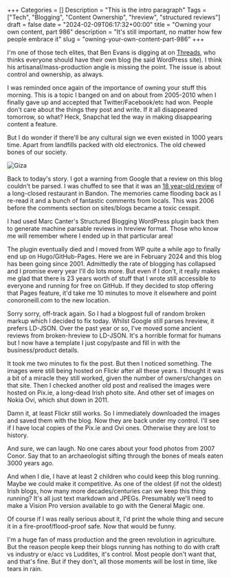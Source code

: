 +++
Categories = []
Description = "This is the intro paragraph"
Tags = ["Tech", "Blogging", "Content Ownership", "hreview", "structured reviews"]
draft = false
date = "2024-02-09T06:17:32+00:00"
title = "Owning your own content, part 986"
description = "It's still important, no matter how few people embrace it"
slug = "owning-your-own-content-part-986"
+++

I'm one of those tech elites, that Ben Evans is digging at on [Threads](https://www.threads.net/@benedictevans/post/C3Ft9TcOJfa?hl=en), who thinks everyone should have their own blog (he said WordPress site). I think his artisanal/mass-production angle is missing the point. The issue is about control and ownership, as always.

I was reminded once again of the importance of owning your stuff this morning. This is a topic I banged on and on about from 2005-2010 when I finally gave up and accepted that Twitter/Facebook/etc had won. People don't care about the things they post and write. If it all disappeared tomorrow, so what? Heck, Snapchat led the way in making disappearing content a feature.

But I do wonder if there'll be any cultural sign we even existed in 1000 years time. Apart from landfills packed with old electronics. The old chewed bones of our society.

![Giza](/images/2024/02/giza.jpg)

Back to today's story. I got a warning from Google that a review on this blog couldn't be parsed. I was chuffed to see that it was an [18 year-old review](https://conoroneill.com/2006/06/18/marmatiece-restaurant-bandon/) of a long-closed restaurant in Bandon. The memories came flooding back as I re-read it and a bunch of fantastic comments from locals. This was 2006 before the comments section on sites/blogs became a toxic cesspit.

I had used Marc Canter's Structured Blogging WordPress plugin back then to generate machine parsable reviews in hreview format. Those who know me will remember where I ended up in that particular area!

The plugin eventually died and I moved from WP quite a while ago to finally end up on Hugo/GitHub-Pages. Here we are in February 2024 and this blog has been going since 2001. Admittedly the rate of blogging has collapsed and I promise every year I'll do lots more. But even if I don't, it really makes me glad that there is 23 years worth of stuff that I wrote still accessible to everyone and running for free on GitHub. If they decided to stop offering that Pages feature, it'd take me 10 minutes to move it elsewhere and point conoroneill.com to the new location.

Sorry sorry, off-track again. So I had a blogpost full of random broken markup which I decided to fix today. Whilst Google still parses hreview, it prefers LD-JSON. Over the past year or so, I've moved some ancient reviews from broken-hreview to LD-JSON. It's a horrible format for humans but I now have a template I just copy/paste and fill in with the business/product details.

It took me two minutes to fix the post. But then I noticed something. The images were still being hosted on Flickr after all these years. I thought it was a bit of a miracle they still worked, given the number of owners/changes on that site. Then I checked another old post and realised the images were hosted on Pix.ie, a long-dead Irish photo site. And other set of images on Nokia Ovi, which shut down in 2011.

Damn it, at least Flickr still works. So I immediately downloaded the images and saved them with the blog. Now they are back under my control. I'll see if I have local copies of the Pix.ie and Ovi ones. Otherwise they are lost to history. 

And sure, we can laugh. No one cares about your food photos from 2007 Conor. Say that to an archaeologist sifting through the bones of meals eaten 3000 years ago.

And when I die, I have at least 2 children who could keep this blog running. Maybe we could make it competitive. As one of the oldest (if not the oldest) Irish blogs, how many more decades/centuries can we keep this thing running? It's all just text markdown and JPEGs. Presumably we'll need to make a Vision Pro version available to go with the General Magic one.

Of course if I was really serious about it, I'd print the whole thing and secure it in a fire-proof/flood-proof safe. Now that would be funny.

I'm a huge fan of mass production and the green revolution in agriculture. But the reason people keep their blogs running has nothing to do with craft vs industry or e/acc vs Luddites, it's control. Most people don't want that, and that's fine. But if they don't, all those moments will be lost in time, like tears in rain.
